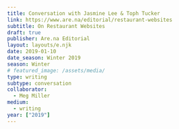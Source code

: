 ```yaml
---
title: Conversation with Jasmine Lee & Toph Tucker
link: https://www.are.na/editorial/restaurant-websites
subtitle: On Restaurant Websites
draft: true
publisher: Are.na Editorial
layout: layouts/e.njk
date: 2019-01-10
date_season: Winter 2019
season: Winter
# featured_image: /assets/media/
type: writing
subtype: conversation
collaborator:
  - Meg Miller
medium:
  - writing
year: ["2019"]
---
```

